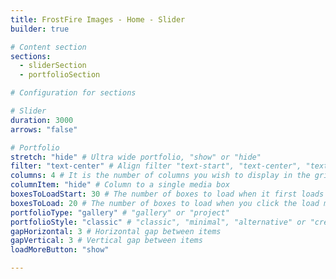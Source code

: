 ```yaml
---
title: FrostFire Images - Home - Slider
builder: true

# Content section
sections:
  - sliderSection
  - portfolioSection

# Configuration for sections

# Slider
duration: 3000
arrows: "false"

# Portfolio
stretch: "hide" # Ultra wide portfolio, "show" or "hide"
filter: "text-center" # Align filter "text-start", "text-center", "text-end" or "d-none"
columns: 4 # It is the number of columns you wish to display in the grid
columnItem: "hide" # Column to a single media box 
boxesToLoadStart: 30 # The number of boxes to load when it first loads the grid
boxesToLoad: 20 # The number of boxes to load when you click the load more button 
portfolioType: "gallery" # "gallery" or "project"
portfolioStyle: "classic" # "classic", "minimal", "alternative" or "creative"
gapHorizontal: 3 # Horizontal gap between items
gapVertical: 3 # Vertical gap between items
loadMoreButton: "show"

---
```

